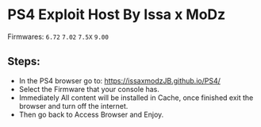 # PS4 Exploit Host By Issa x MoDz
Firmwares: `6.72` `7.02` `7.5X` `9.00`

## Steps:

- In the PS4 browser go to: https://issaxmodzJB.github.io/PS4/
- Select the Firmware that your console has.
- Immediately All content will be installed in Cache, once finished exit the browser and turn off the internet.
- Then go back to Access Browser and Enjoy.
